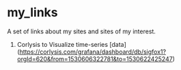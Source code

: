 # my_links

A set of links about my sites and sites of my interest.

1. Corlysis to  Visualize  time-series [data] (https://corlysis.com/grafana/dashboard/db/sigfox1?orgId=620&from=1530606322781&to=1530622425247)
